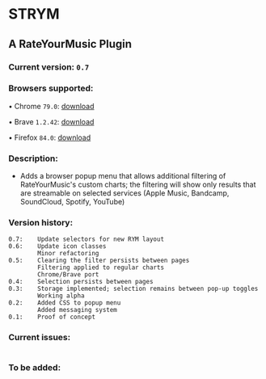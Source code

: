 # STRYM
## A RateYourMusic Plugin
### Current version: `0.7`
### Browsers supported:
• Chrome `79.0`: [download](https://chrome.google.com/webstore/detail/strym/dipcgfaakfkmnbechljhebgeaiphlegf)

• Brave `1.2.42`: [download](https://chrome.google.com/webstore/detail/strym/dipcgfaakfkmnbechljhebgeaiphlegf)

• Firefox `84.0`: [download](https://addons.mozilla.org/firefox/addon/strym/)

### Description:
* Adds a browser popup menu that allows additional filtering of RateYourMusic's custom charts; the filtering will show only results that are streamable on selected services (Apple Music, Bandcamp, SoundCloud, Spotify, YouTube)
### Version history:
```
0.7:    Update selectors for new RYM layout
0.6:    Update icon classes
        Minor refactoring
0.5:    Clearing the filter persists between pages
        Filtering applied to regular charts
        Chrome/Brave port
0.4:    Selection persists between pages
0.3:    Storage implemented; selection remains between pop-up toggles
        Working alpha
0.2:    Added CSS to popup menu
        Added messaging system
0.1:    Proof of concept
```
### Current issues:
```
```
### To be added:
```
```
